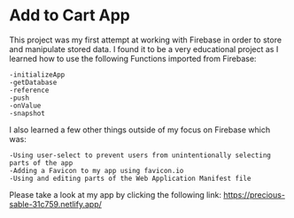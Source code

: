 # Add to Cart App

This project was my first attempt at working with Firebase in order to store and manipulate stored data.
I found it to be a very educational project as I learned how to use the following Functions imported from
Firebase:

    -initializeApp
    -getDatabase
    -reference
    -push
    -onValue
    -snapshot


I also learned a few other things outside of my focus on Firebase which was:
       
    -Using user-select to prevent users from unintentionally selecting parts of the app
    -Adding a Favicon to my app using favicon.io
    -Using and editing parts of the Web Application Manifest file 


  
Please take a look at my app by clicking the following link: https://precious-sable-31c759.netlify.app/
